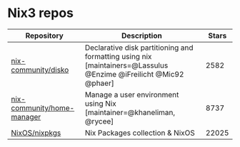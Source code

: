 # Nix3 repos

| Repository                                                                  | Description                                                                                                       | Stars |
| --------------------------------------------------------------------------- | ----------------------------------------------------------------------------------------------------------------- | ----- |
| [nix-community/disko](https://github.com/nix-community/disko)               | Declarative disk partitioning and formatting using nix \[maintainers=@Lassulus @Enzime @iFreilicht @Mic92 @phaer] | 2582  |
| [nix-community/home-manager](https://github.com/nix-community/home-manager) | Manage a user environment using Nix  \[maintainer=@khaneliman, @rycee]                                            | 8737  |
| [NixOS/nixpkgs](https://github.com/NixOS/nixpkgs)                           | Nix Packages collection & NixOS                                                                                   | 22025 |
